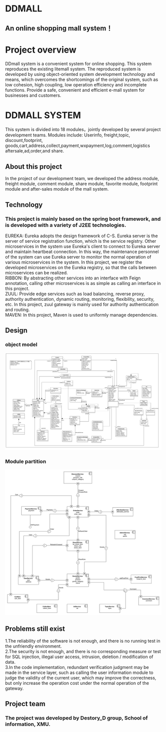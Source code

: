 # DDMALL
## An online shopping mall system！                                

# Project overview            
DDmall system is a convenient system for online shopping. This system reproduces the existing litemall system. The reproduced system is developed by using object-oriented system development technology and means, which overcomes the shortcomings of the original system, such as low cohesion, high coupling, low operation efficiency and incomplete functions. Provide a safe, convenient and efficient e-mall system for businesses and customers.  

# DDMALL SYSTEM
This system is divided into 18 modules，jointly developed by several project development teams.
Modules include: Userinfo, freight,topic, discount,footprint, goods,cart,address,collect,payment,wxpayment,log,comment,logistics aftersale,ad,order,and share.  

## About this project
In the project of our development team, we developed the address module, freight module, comment module, share module, favorite module, footprint module and after-sales module of the mall system.  

## Technology
### This project is mainly based on the spring boot framework, and is developed with a variety of J2EE technologies.  
EUREKA: Eureka adopts the design framework of C-S. Eureka server is the server of service registration function, which is the service registry. Other microservices in the system use Eureka's client to connect to Eureka server and maintain heartbeat connection. In this way, the maintenance personnel of the system can use Eureka server to monitor the normal operation of various microservices in the system. 
In this project, we register the developed microservices on the Eureka registry, so that the calls between microservices can be realized.  
RIBBON: By abstracting other services into an interface with Feign annotation, calling other microservices is as simple as calling an interface in this project.  
ZUUL: Provide edge services such as load balancing, reverse proxy, authority authentication, dynamic routing, monitoring, flexibility, security, etc. In this project, zuul gateway is mainly used for authority authentication and routing.  
MAVEN: In this project, Maven is used to uniformly manage dependencies.  

## Design
### object model  
![object model](https://github.com/yijunL/DDMall/blob/Division/Object%20model.png)  
### Module partition
![Module partition](https://github.com/yijunL/DDMall/blob/Division/1-2Modulepartition_1.Jpeg)  

## Problems still exist  
1.The reliability of the software is not enough, and there is no running test in the unfriendly environment.  
2.The security is not enough, and there is no corresponding measure or test for SQL injection, illegal user access, intrusion, deletion / modification of data.  
3.In the code implementation, redundant verification judgment may be made in the service layer, such as calling the user information module to judge the validity of the current user, which may improve the correctness, but only increase the operation cost under the normal operation of the gateway.  

## Project team
### The project was developed by Destory_D group, School of information, XMU.
